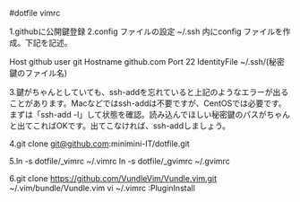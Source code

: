 #dotfile
vimrc

1.githubに公開鍵登録
2.config ファイルの設定
~/.ssh 内にconfig ファイルを作成。下記を記述。

Host github
user git
Hostname github.com
Port 22
IdentityFile ~/.ssh/(秘密鍵のファイル名)

3.鍵がちゃんとしていても、ssh-addを忘れていると上記のようなエラーが出ることがあります。Macなどではssh-addは不要ですが、CentOSでは必要です。まずは「ssh-add -l」して状態を確認。読み込んでほしい秘密鍵のパスがちゃんと出てこればOKです。出てこなければ、ssh-addしましょう。

4.git clone git@github.com:minimini-IT/dotfile.git

5.ln -s dotfile/_vimrc ~/.vimrc
  ln -s dotfile/_gvimrc ~/.gvimrc

6.git clone https://github.com/VundleVim/Vundle.vim.git ~/.vim/bundle/Vundle.vim
  vi ~/.vimrc
  :PluginInstall